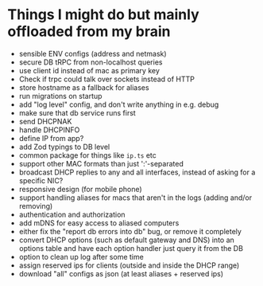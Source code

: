# Things I might do but mainly offloaded from my brain

- sensible ENV configs (address and netmask)
- secure DB tRPC from non-localhost queries
- use client id instead of mac as primary key
- Check if trpc could talk over sockets instead of HTTP
- store hostname as a fallback for aliases
- run migrations on startup
- add "log level" config, and don't write anything in e.g. debug
- make sure that db service runs first
- send DHCPNAK
- handle DHCPINFO
- define IP from app?
- add Zod typings to DB level
- common package for things like `ip.ts` etc
- support other MAC formats than just ':'-separated
- broadcast DHCP replies to any and all interfaces, instead of asking for a specific NIC?
- responsive design (for mobile phone)
- support handling aliases for macs that aren't in the logs (adding and/or removing)
- authentication and authorization
- add mDNS for easy access to aliased computers
- either fix the "report db errors into db" bug, or remove it completely
- convert DHCP options (such as default gateway and DNS) into an options table and have each option handler just query it from the DB
- option to clean up log after some time
- assign reserved ips for clients (outside and inside the DHCP range)
- download "all" configs as json (at least aliases + reserved ips)
